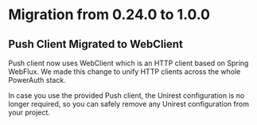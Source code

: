 # Migration from 0.24.0 to 1.0.0

## Push Client Migrated to WebClient

Push client now uses WebClient which is an HTTP client based on Spring WebFlux. We made this
change to unify HTTP clients across the whole PowerAuth stack.

In case you use the provided Push client, the Unirest configuration is no longer required, so you can safely 
remove any Unirest configuration from your project.
